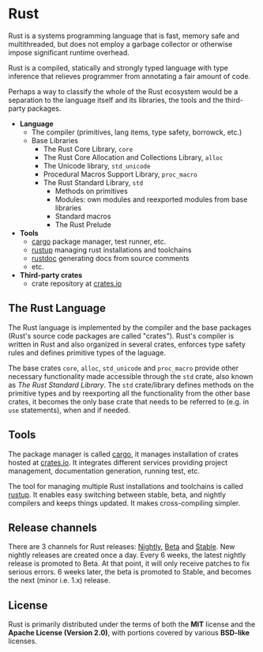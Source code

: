 # Rust

Rust is a systems programming language that is fast, memory safe and multithreaded, but does not employ a garbage collector or otherwise impose significant runtime overhead.

Rust is a compiled, statically and strongly typed language with type inference that relieves programmer from annotating a fair amount of code.


Perhaps a way to classify the whole of the Rust ecosystem would be a separation to the language itself and its libraries, the tools and the third-party packages.

* **Language**
  - The compiler (primitives, lang items, type safety, borrowck, etc.)
  - Base Libraries
    * The Rust Core Library, `core`
    * The Rust Core Allocation and Collections Library, `alloc`
    * The Unicode library, `std_unicode`
    * Procedural Macros Support Library, `proc_macro`
    * The Rust Standard Library, `std`
      - Methods on primitives
      - Modules: own modules and reexported modules from base libraries
      - Standard macros
      - The Rust Prelude
* **Tools**
  - [cargo](https://github.com/rust-lang/cargo) package manager, test runner, etc.
  - [rustup](https://github.com/rust-lang-nursery/rustup.rs) managing rust installations and toolchains
  - [rustdoc](https://github.com/rust-lang/rust/blob/master/src/doc/rustdoc/src/what-is-rustdoc.md) generating docs from source comments
  - etc.
* **Third-party crates**
  - crate repository at [crates.io](https://crates.io/)



## The Rust Language
The Rust language is implemented by the compiler and the base packages (Rust's source code packages are called "crates"). Rust's compiler is written in Rust and also organized in several crates, enforces type safety rules and defines primitive types of the laguage.

The base crates `core`, `alloc`, `std_unicode` and `proc_macro` provide other necessary functionality made accessible through the `std` crate, also known as *The Rust Standard Library*. The `std` crate/library defines methods on the primitive types and by reexporting all the functionality from the other base crates, it becomes the only base crate that needs to be referred to (e.g. in `use` statements), when and if needed.


## Tools
The package manager is called [cargo](https://github.com/rust-lang/cargo), it manages installation of crates hosted at [crates.io](https://crates.io/). It integrates different services providing project management, documentation  generation, running test, etc. 

The tool for managing multiple Rust installations and toolchains is called [rustup](https://github.com/rust-lang-nursery/rustup.rs). It enables easy switching between stable, beta, and nightly compilers and keeps things updated. It makes cross-compiling simpler.


## Release channels
There are 3 channels for Rust releases: [Nightly](https://doc.rust-lang.org/nightly/), [Beta](https://doc.rust-lang.org/beta/) and [Stable](https://doc.rust-lang.org/stable). New nightly releases are created once a day. Every 6 weeks, the latest nightly release is promoted to Beta. At that point, it will only receive patches to fix serious errors. 6 weeks later, the beta is promoted to Stable, and becomes the next (minor i.e. 1.x) release.


## License
Rust is primarily distributed under the terms of both the **MIT** license and the **Apache License (Version 2.0)**, with portions covered by various **BSD-like** licenses.